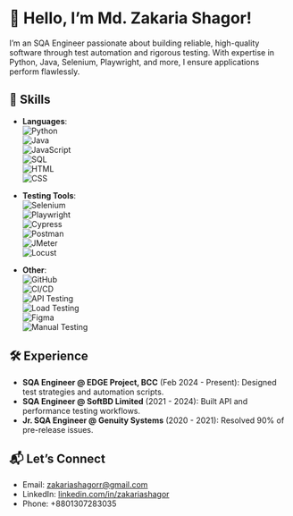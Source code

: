 # 👋 Hello, I’m Md. Zakaria Shagor!
I’m an SQA Engineer passionate about building reliable, high-quality software through test automation and rigorous testing. With expertise in Python, Java, Selenium, Playwright, and more, I ensure applications perform flawlessly.

## 🔧 Skills
- **Languages**:  
  ![Python](https://img.shields.io/badge/Python-3776AB?style=flat&logo=python&logoColor=white)  
  ![Java](https://img.shields.io/badge/Java-007396?style=flat&logo=java&logoColor=white)  
  ![JavaScript](https://img.shields.io/badge/JavaScript-F7DF1E?style=flat&logo=javascript&logoColor=black)  
  ![SQL](https://img.shields.io/badge/SQL-4479A1?style=flat&logo=postgresql&logoColor=white)  
  ![HTML](https://img.shields.io/badge/HTML-E34F26?style=flat&logo=html5&logoColor=white)  
  ![CSS](https://img.shields.io/badge/CSS-1572B6?style=flat&logo=css3&logoColor=white)  

- **Testing Tools**:  
  ![Selenium](https://img.shields.io/badge/Selenium-43B02A?style=flat&logo=selenium&logoColor=white)  
  ![Playwright](https://img.shields.io/badge/Playwright-2EAD33?style=flat&logo=playwright&logoColor=white)  
  ![Cypress](https://img.shields.io/badge/Cypress-17202C?style=flat&logo=cypress&logoColor=white)  
  ![Postman](https://img.shields.io/badge/Postman-FF6C37?style=flat&logo=postman&logoColor=white)  
  ![JMeter](https://img.shields.io/badge/JMeter-D22128?style=flat&logo=apache-jmeter&logoColor=white)  
  ![Locust](https://img.shields.io/badge/Locust-3CB371?style=flat&logo=locust&logoColor=white)  

- **Other**:  
  ![GitHub](https://img.shields.io/badge/GitHub-181717?style=flat&logo=github&logoColor=white)  
  ![CI/CD](https://img.shields.io/badge/CI%2FCD-0DB7ED?style=flat&logo=gitlab&logoColor=white)  
  ![API Testing](https://img.shields.io/badge/API%20Testing-FF4500?style=flat&logo=rest-api&logoColor=white)  
  ![Load Testing](https://img.shields.io/badge/Load%20Testing-4682B4?style=flat&logo=load-testing&logoColor=white)  
  ![Figma](https://img.shields.io/badge/Figma-F24E1E?style=flat&logo=figma&logoColor=white)  
  ![Manual Testing](https://img.shields.io/badge/Manual%20Testing-6A5ACD?style=flat&logo=manual-testing&logoColor=white)  

## 🛠️ Experience
- **SQA Engineer @ EDGE Project, BCC** (Feb 2024 - Present): Designed test strategies and automation scripts.  
- **SQA Engineer @ SoftBD Limited** (2021 - 2024): Built API and performance testing workflows.  
- **Jr. SQA Engineer @ Genuity Systems** (2020 - 2021): Resolved 90% of pre-release issues.

## 📬 Let’s Connect
- Email: [zakariashagorr@gmail.com](mailto:zakariashagorr@gmail.com)  
- LinkedIn: [linkedin.com/in/zakariashagor](https://www.linkedin.com/in/zakariashagor/)  
- Phone: +8801307283035
